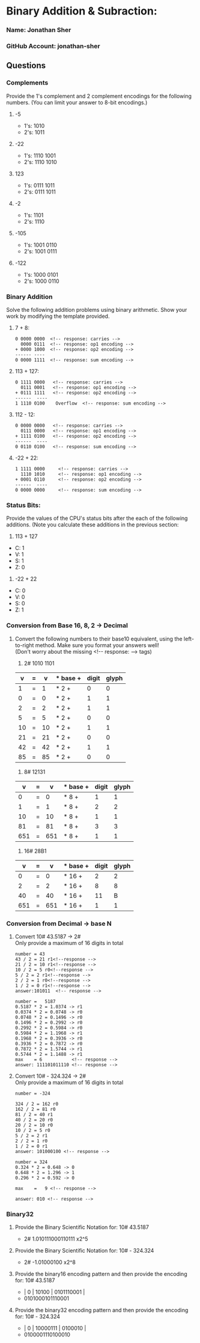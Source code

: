 # Binary Addition & Subraction:
### Name:  Jonathan Sher    <!-- response -->
### GitHub Account:    jonathan-sher      <!-- response -->


## Questions

### Complements
Provide the 1's complement and 2 complement encodings for the following numbers.
(You can limit your answer to 8-bit encodings.)

1. -5
   - 1's:   1010                   <!-- response -->
   - 2's:  1011                   <!-- response -->

1. -22
   - 1's: 1110 1001           <!-- response -->
   - 2's: 1110 1010          <!-- response -->

1. 123
   - 1's: 0111 1011          <!-- response -->
   - 2's: 0111 1011          <!-- response -->

1. -2
   - 1's:  1101          <!-- response -->
   - 2's:  1110          <!-- response -->

1. -105
   - 1's: 1001 0110         <!-- response -->
   - 2's: 1001 0111          <!-- response -->


1. -122
   - 1's: 1000 0101          <!-- response -->
   - 2's: 1000 0110          <!-- response -->


### Binary Addition

Solve the following addition problems using binary arithmetic. Show your work by modifying the template provided.

1. 7 + 8:  
   ```
   0 0000 0000  <!-- response: carries -->
     0000 0111  <!-- response: op1 encoding -->
   + 0000 1000  <!-- response: op2 encoding -->
   ------ ----           
   0 0000 1111  <!-- response: sum encoding -->
   ```

1. 113 + 127: 
   ```
   0 1111 0000   <!-- response: carries -->
     0111 0001   <!-- response: op1 encoding -->
   + 0111 1111   <!-- response: op2 encoding -->
   ------  ----          
   1 1110 0100    Overflow  <!-- response: sum encoding -->
   ```

1. 112 - 12: 
   ```
   0 0000 0000   <!-- response: carries -->
     0111 0000   <!-- response: op1 encoding -->
   + 1111 0100   <!-- response: op2 encoding -->
   ------  ----          
   0 0110 0100   <!-- response: sum encoding -->
   ```

1. -22 + 22: 
   ```
   1 1111 0000     <!-- response: carries -->
     1110 1010     <!-- response: op1 encoding -->
   + 0001 0110     <!-- response: op2 encoding -->
   ------  ----          
   0 0000 0000     <!-- response: sum encoding -->
   ```


### Status Bits:
Provide the values of the CPU's status bits after the each of the following additions.  (Note you calculate these additions in the previous section:

1. 113 + 127 
  - C: 1         <!-- response -->
  - V:  1         <!-- response -->
  - S:  1         <!-- response -->
  - Z:  0        <!-- response -->

1. -22 + 22
  - C: 0          <!-- response -->
  - V:  0         <!-- response -->
  - S:  0         <!-- response -->
  - Z:  1        <!-- response -->


### Conversion from Base 16, 8, 2 -> Decimal
1. Convert the following numbers to their base10 equivalent, using the left-to-right method.
Make sure you format your answers well!<br>
(Don't worry about the missing &lt;!-- response: --&gt; tags)

   1. 2# 1010 1101 

   | v      | = | v    | * base + |  digit |  glyph  | 
   |--------|---|----- |----------|--------|---------| 
   |    1      | = |  1    | * 2  + |   0     |   0     |    
   |    0     | = |  0   | * 2  +  |   1     |    1     |    
   |    2     | = |  2    | * 2  + |   1     |    1     |    
   |    5     | = |  5   | *  2  + |   0    |    0     |    
   |    10   | = |  10   | * 2  + |   1    |    1      |    
   |    21   | = |  21   | * 2  + |   0    |    0     | 
   |    42   | = |  42   | * 2 + |   1    |    1      |
   |    85   | = |  85   | * 2 + |   0   |   0       |

   1. 8# 12131          
  
   | v      | = | v    | * base + |  digit |  glyph  | 
   |--------|---|----- |----------|--------|---------| 
   |  0     | = |   0   | * 8    + |   1    |    1    | 
   |  1     | = |    1   | * 8    + |   2    |    2   | 
   |  10   | = |   10  | * 8    + |   1    |    1    | 
   |  81   | = |   81  | * 8    + |   3    |   3    | 
   |  651 | = |  651 | * 8    + |   1    |    1    | 


   1. 16# 28B1    
   
   | v      | = | v    | * base + |  digit |  glyph  | 
   |--------|---|----- |----------|--------|---------| 
   | 0       | = |  0       | *   16      +  |   2       |    2     | 
   | 2       | = |  2       | *   16      +  |   8       |    8     | 
   | 40    | = |  40    | * 16      +    |   11      |    B     | 
   | 651  | = |  651  | * 16      +    |    1       |     1     | 


### Conversion from Decimal -> base N

 1. Convert 10# 43.5187 -> 2# 
    <br>Only provide a maximum of 16 digits in total
    ```
    number = 43                              
    43 / 2 = 21 r1<!--response -->
    21 / 2 = 10 r1<!--response -->
    10 / 2 = 5 r0<!--response --> 
    5 / 2 = 2 r1<!--response -->
    2 / 2 = 1 r0<!--response --> 
    1 / 2 = 0 r1<!--response -->                                         
    answer:101011  <!-- response -->                                  
    ```
    ```
    number =   5187 
    0.5187 * 2 = 1.0374 -> r1                 
    0.0374 * 2 = 0.0748 -> r0                 
    0.0748 * 2 = 0.1496 -> r0                 
    0.1496 * 2 = 0.2992 -> r0                 
    0.2992 * 2 = 0.5984 -> r0                 
    0.5984 * 2 = 1.1968 -> r1                 
    0.1968 * 2 = 0.3936 -> r0                 
    0.3936 * 2 = 0.7872 -> r0                 
    0.7872 * 2 = 1.5744 -> r1                 
    0.5744 * 2 = 1.1488 -> r1                                    
    max    = 6           <!-- response -->                  
    answer: 111101011110 <!-- response -->                            
    ```

 1. Convert 10# - 324.324 -> 2# 
    <br>Only provide a maximum of 16 digits in total
    ```
    number = -324 
    
	324 / 2 = 162 r0               
    162 / 2 = 81 r0                
    81 / 2 = 40 r1                 
    40 / 2 = 20 r0                 
    20 / 2 = 10 r0                 
    10 / 2 = 5 r0                  
    5 / 2 = 2 r1                   
    2 / 2 = 1 r0                   
    1 / 2 = 0 r1     						                                     
    answer: 101000100 <!-- response -->                             
    ```
    ```
    number = 324                              
    0.324 * 2 = 0.648 -> 0                   
    0.648 * 2 = 1.296 -> 1                   
    0.296 * 2 = 0.592 -> 0 
    
    max    =   9 <!-- response -->                         
                                
    answer: 010 <!-- response -->     
    ```



### Binary32

  1. Provide the Binary Scientific Notation for: 10# 43.5187
     -  2#  1.010111000110111  x2^5   <!-- response -->

  1. Provide the Binary Scientific Notation for: 10# - 324.324
     -  2#    -1.01000100            x2^8   <!-- response -->

  1. Provide the binary16 encoding pattern and then provide the encoding for: 10# 43.5187
     * | 0 | 10100 | 0101110001 |   <!-- response -->
     * 0101000101110001             <!-- response -->

  1. Provide the binary32 encoding pattern and then provide the encoding for: 10# - 324.324
     * | 0 | 10000111 | 0100010 |     <!-- response -->
     * 0100001110100010                <!-- response -->


 

